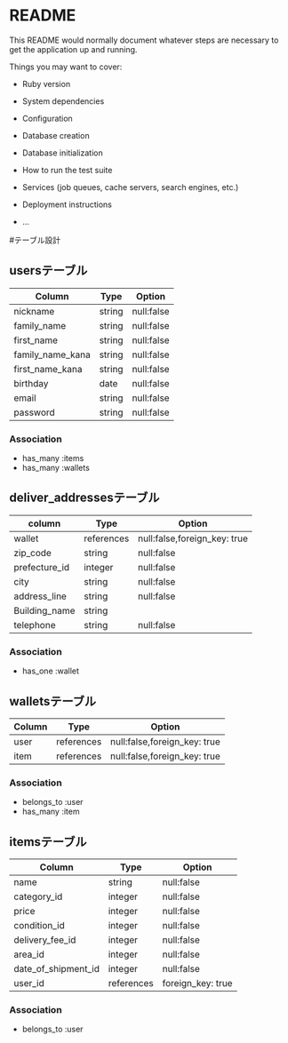 # README

This README would normally document whatever steps are necessary to get the
application up and running.

Things you may want to cover:

* Ruby version

* System dependencies

* Configuration

* Database creation

* Database initialization

* How to run the test suite

* Services (job queues, cache servers, search engines, etc.)

* Deployment instructions

* ...



#テーブル設計

## usersテーブル

|   Column   |   Type   |  Option     |
|  --------  | -------- |  ---------  |
|   nickname |  string  |  null:false |
| family_name|  string  |  null:false |
| first_name |  string  |  null:false |
| family_name_kana| string| null:false|
| first_name_kana | string| null:false|
|  birthday  |  date    | null:false  |
|   email    |  string  |  null:false |
|   password |  string  |  null:false |

### Association

- has_many :items
- has_many :wallets


## deliver_addressesテーブル

|   column   |   Type   |   Option   |
|  --------  |  ------  |  --------  |
|  wallet    |references| null:false,foreign_key: true |
|  zip_code  |  string  | null:false |
|prefecture_id|  integer  | null:false |
|    city    |  string  | null:false |
|address_line|  string  | null:false |
|Building_name| string  |            |
|  telephone |  string  | null:false |

### Association

- has_one :wallet

## walletsテーブル

|    Column     |   Type   |   Option   |
|  -----------  | -------- |  --------  |
|     user      |references| null:false,foreign_key: true |
|     item      |references| null:false,foreign_key: true |

### Association
- belongs_to :user
- has_many :item

## itemsテーブル

|    Column     |   Type   |     Option   |
|   ---------   |  ------  |  ----------  |
|      name     |  string  |  null:false  |
|   category_id |  integer |  null:false  |
|     price     |  integer |  null:false  |
|  condition_id |  integer |  null:false  |
| delivery_fee_id |  integer |  null:false  |
|    area_id    |  integer |  null:false  |
|date_of_shipment_id| integer |  null:false  |
|   user_id     |references|  foreign_key: true|

### Association

- belongs_to :user